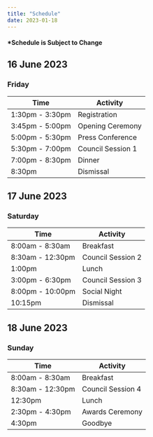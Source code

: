 ```yaml
---
title: "Schedule"
date: 2023-01-18
---
```

#### *Schedule is Subject to Change
<div id="conferenceschedule">

<div class="schedule schedule1">

## 16 June 2023
### Friday

| Time            | Activity          |
|-----------------|-------------------|
| 1:30pm - 3:30pm | Registration      |
| 3:45pm - 5:00pm | Opening Ceremony  |
| 5:00pm - 5:30pm | Press Conference  |
| 5:30pm - 7:00pm | Council Session 1 |
| 7:00pm - 8:30pm | Dinner            |
| 8:30pm          | Dismissal         |

</div>

<div class="schedule schedule2">

## 17 June 2023
### Saturday

| Time             | Activity          |
|------------------|-------------------|
| 8:00am - 8:30am  | Breakfast         |
| 8:30am - 12:30pm | Council Session 2 |
| 1:00pm           | Lunch             |
| 3:00pm - 6:30pm  | Council Session 3 |
| 8:00pm - 10:00pm | Social Night      |
| 10:15pm          | Dismissal         |

</div>

<div class="schedule schedule3">

## 18 June 2023
### Sunday

| Time             | Activity          |
|------------------|-------------------|
| 8:00am - 8:30am  | Breakfast         |
| 8:30am - 12:30pm | Council Session 4 |
| 12:30pm          | Lunch             |
| 2:30pm - 4:30pm  | Awards Ceremony   |
| 4:30pm           | Goodbye           |

</div>

</div>
